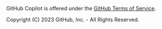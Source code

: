 GitHub Copilot is offered under the [GitHub Terms of
Service](https://docs.github.com/en/site-policy/github-terms/github-terms-for-additional-products-and-features#github-copilot).

Copyright (C) 2023 GitHub, Inc. - All Rights Reserved.